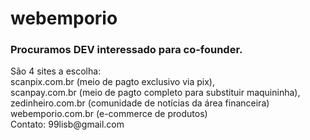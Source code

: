 # webemporio
<h3>Procuramos DEV interessado para co-founder.</h3>
São 4 sites a escolha:<br>
scanpix.com.br (meio de pagto exclusivo via pix),<br>
scanpay.com.br (meio de pagto completo para substituir maquininha),<br>
zedinheiro.com.br (comunidade de notícias da área financeira)<br>
webemporio.com.br (e-commerce de produtos)<br>
Contato: 99lisb@gmail.com

